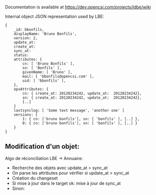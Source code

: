 Documentation is available at https://dev.opencsi.com/projects/ldbe/wiki

Internal object JSON representation used by LBE:

	{
		_id: bbonfils,
		displayName: 'Bruno Bonfils',
		version: 2,
		update_at:
		create_at:
		sync_at:
		status:
		attributes: {
			cn: [ 'Bruno Bonfils' ],
			sn: [ 'Bonfils' ],
			givenName: [ 'Bruno' ],
			mail: [ 'bbonfils@opencsi.com' ],
			uid: [ 'bbonfils' ],
		},
		opsAttributes: {
			cn: { create_at: 20120234242, update_at:  20120234242},
			sn: { create_at: 20120234242, update_at:  20120234242},
			[..]
		}
		lastsynclog: [ 'Some text message', 'another one' ]
		versions: {
			1: { cn: ['bruno bonfils'], sn: [ 'bonfils' ], [..] },
			0: { cn: ['bruno bonfils'], sn: [ 'bonfils' ], [..] }
		}
	}


Modification d'un objet:
 - 

Algo de réconciliation LBE -> Annuaire:

 - Recherche des objets avec update_at > sync_at
 - On parse les attributes pour vérifier si update_at > sync_at
 - Création du changeset
 - Si mise à jour dans le target ok: mise à jour de sync_at
 - Sinon: 
